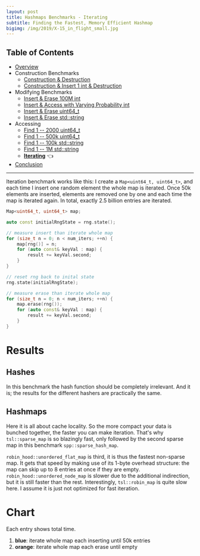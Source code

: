 ```yaml
---
layout: post
title: Hashmaps Benchmarks - Iterating
subtitle: Finding the Fastest, Memory Efficient Hashmap
bigimg: /img/2019/X-15_in_flight_small.jpg
---
```


## Table of Contents

* [Overview](/2019/04/01/hashmap-benchmarks-01-overview/)
* Construction Benchmarks
   * [Construction & Destruction](/2019/04/01/hashmap-benchmarks-02-01-result-CtorDtorEmptyMap/)
   * [Construction & Insert 1 int & Destruction](/2019/04/01/hashmap-benchmarks-02-02-result-CtorDtorSingleEntryMap/)
* Modifying Benchmarks
   * [Insert & Erase 100M int](/2019/04/01/hashmap-benchmarks-03-01-result-InsertHugeInt/)
   * [Insert & Access with Varying Probability int](/2019/04/01/hashmap-benchmarks-03-02-result-RandomDistinct2/)
   * [Insert & Erase uint64_t](/2019/04/01/hashmap-benchmarks-03-03-result-RandomInsertErase/)
   * [Insert & Erase std::string](/2019/04/01/hashmap-benchmarks-03-04-result-RandomInsertEraseStrings/)
* Accessing
   * [Find 1 -- 2000 uint64_t](/2019/04/01/hashmap-benchmarks-04-02-result-RandomFind_2000/)
   * [Find 1 -- 500k uint64_t](/2019/04/01/hashmap-benchmarks-04-03-result-RandomFind_500000/)
   * [Find 1 -- 100k std::string](/2019/04/01/hashmap-benchmarks-04-04-result-RandomFindString/)
   * [Find 1 -- 1M std::string](/2019/04/01/hashmap-benchmarks-04-05-result-RandomFindString_1000000/)
   * **[Iterating](/2019/04/01/hashmap-benchmarks-04-06-result-IterateIntegers/)** 👈
* [Conclusion](/2019/04/01/hashmap-benchmarks-05-conclusion/)

----

Iteration benchmark works like this: I create a `Map<uint64_t, uint64_t>`,  and each time I insert one random element the whole map is iterated. Once 50k elements are inserted, elements are removed one by one and each time the map is iterated again. In total, exactly 2.5 billion entries are iterated.

```cpp
Map<uint64_t, uint64_t> map;

auto const initialRngState = rng.state();

// measure insert than iterate whole map
for (size_t n = 0; n < num_iters; ++n) {
    map[rng()] = n;
    for (auto const& keyVal : map) {
        result += keyVal.second;
    }
}

// reset rng back to inital state
rng.state(initialRngState);

// measure erase than iterate whole map
for (size_t n = 0; n < num_iters; ++n) {
    map.erase(rng());
    for (auto const& keyVal : map) {
        result += keyVal.second;
    }
}
```

# Results

## Hashes

In this benchmark the hash function should be completely irrelevant. And it is; the results for the different hashers are practically the same.

## Hashmaps

Here it is all about cache locality. So the more compact your data is bunched together, the faster you can make iteration. That's why `tsl::sparse_map` is so blazingly fast, only followed by the second sparse map in this benchmark `spp::sparse_hash_map`. 

`robin_hood::unordered_flat_map` is third, it is thus the fastest non-sparse map. It gets that speed by making use of its 1-byte overhead structure: the map can skip up to 8 entries at once if they are empty. `robin_hood::unordered_node_map` is slower due to the additional indirection, but it is still faster than the rest. Interestingly, `tsl::robin_map` is quite slow here. I assume it is just not optimized for fast iteration.

# Chart
Each entry shows total time.

1. **blue**: iterate whole map each inserting until 50k entries
1. **orange**: iterate whole map each erase until empty

<script src="https://cdn.plot.ly/plotly-latest.min.js"></script>
<div id="id_14f7a91d" style="height:250em"></div>
<script>
    var colors = Plotly.d3.scale.category10().range();
    var m0y = [ "boost::multi_index::<br>hashed_unique", "tsl::robin_map", "eastl::hash_map", "boost::unordered_map", "std::unordered_map", "ska::bytell_hash_map", "tsl::hopscotch_map", "emilib1::HashMap", "folly::F14NodeMap", "folly::F14ValueMap", "phmap::<br>parallel_node_hash_map", "phmap::node_hash_map", "absl::node_hash_map", "phmap::<br>parallel_flat_hash_map", "phmap::flat_hash_map", "absl::flat_hash_map", "robin_hood::<br>unordered_node_map", "robin_hood::<br>unordered_flat_map", "spp::sparse_hash_map", "<b>tsl::sparse_map</b>"];
    var m1y = [ "boost::multi_index::<br>hashed_unique", "tsl::robin_map", "eastl::hash_map", "boost::unordered_map", "std::unordered_map", "ska::bytell_hash_map", "tsl::hopscotch_map", "emilib1::HashMap", "folly::F14NodeMap", "folly::F14ValueMap", "phmap::<br>parallel_node_hash_map", "phmap::node_hash_map", "phmap::<br>parallel_flat_hash_map", "absl::node_hash_map", "absl::flat_hash_map", "phmap::flat_hash_map", "robin_hood::<br>unordered_node_map", "robin_hood::<br>unordered_flat_map", "spp::sparse_hash_map", "<b>tsl::sparse_map</b>"];
    var m2y = [ "boost::multi_index::<br>hashed_unique", "tsl::robin_map", "eastl::hash_map", "boost::unordered_map", "std::unordered_map", "ska::bytell_hash_map", "tsl::hopscotch_map", "emilib1::HashMap", "folly::F14NodeMap", "folly::F14ValueMap", "phmap::<br>parallel_node_hash_map", "phmap::<br>parallel_flat_hash_map", "phmap::node_hash_map", "absl::node_hash_map", "phmap::flat_hash_map", "absl::flat_hash_map", "robin_hood::<br>unordered_node_map", "robin_hood::<br>unordered_flat_map", "spp::sparse_hash_map", "<b>tsl::sparse_map</b>"];
    var m3y = [ "boost::multi_index::<br>hashed_unique", "tsl::robin_map", "eastl::hash_map", "boost::unordered_map", "std::unordered_map", "ska::bytell_hash_map", "tsl::hopscotch_map", "emilib1::HashMap", "folly::F14NodeMap", "folly::F14ValueMap", "absl::flat_hash_map", "phmap::<br>parallel_node_hash_map", "phmap::<br>parallel_flat_hash_map", "phmap::node_hash_map", "absl::node_hash_map", "phmap::flat_hash_map", "robin_hood::<br>unordered_node_map", "robin_hood::<br>unordered_flat_map", "spp::sparse_hash_map", "<b>tsl::sparse_map</b>"];
    var m4y = [ "boost::multi_index::<br>hashed_unique", "tsl::robin_map", "eastl::hash_map", "boost::unordered_map", "std::unordered_map", "ska::bytell_hash_map", "tsl::hopscotch_map", "emilib1::HashMap", "folly::F14NodeMap", "folly::F14ValueMap", "phmap::<br>parallel_node_hash_map", "absl::node_hash_map", "phmap::<br>parallel_flat_hash_map", "phmap::node_hash_map", "phmap::flat_hash_map", "absl::flat_hash_map", "robin_hood::<br>unordered_node_map", "robin_hood::<br>unordered_flat_map", "spp::sparse_hash_map", "<b>tsl::sparse_map</b>"];
    var measurement_names = [ "iterate while adding", "iterate while removing" ];

    var data = [
        { x: [ 25.82005, 13.5969, 13.891850000000002, 13.07535, 11.6004, 8.457239999999999, 8.34977, 7.241664999999999, 5.9849049999999995, 5.79838, 5.461309999999999, 5.47756, 5.52954, 5.334655, 5.3349150000000005, 5.246175, 4.938935000000001, 4.267445, 1.9675850000000001, 1.553665 ],
          y: m0y, name: measurement_names[0] + ' (folly::hasher)', type: 'bar', orientation: 'h', yaxis: 'y', marker: { color: colors[0], },
        },
        { x: [ 29.2716, 15.718599999999999, 14.935500000000001, 13.21235, 11.08555, 12.48275, 10.430299999999999, 11.1235, 10.17455, 10.23835, 6.96978, 6.9315549999999995, 6.86907, 6.94448, 6.86334, 6.8071850000000005, 5.15869, 4.55988, 2.55706, 1.910965 ],
          y: m0y, name: measurement_names[1] + ' (folly::hasher)', type: 'bar', orientation: 'h', yaxis: 'y', marker: { color: colors[1], },
            textposition: 'outside',
            text: [ "55.1s<br>0MB", "29.3s<br>0MB", "28.8s<br>0MB", "26.3s<br>0MB", "22.7s<br>0MB", "20.9s<br>0MB", "18.8s<br>0MB", "18.4s<br>0MB", "16.2s<br>0MB", "16.0s<br>0MB", "12.4s<br>0MB", "12.4s<br>0MB", "12.4s<br>0MB", "12.3s<br>0MB", "12.2s<br>0MB", "12.1s<br>0MB", "10.1s<br>0MB", "8.83s<br>0MB", "4.52s<br>0MB", "<b>3.46s<br>0MB</b>" ],
        },
        { x: [ 25.721049999999998, 13.094899999999999, 13.8104, 13.063600000000001, 13.069700000000001, 9.612925, 8.265654999999999, 7.199645, 5.90855, 5.62235, 5.499935000000001, 5.53234, 5.339555000000001, 5.490539999999999, 5.38829, 5.01674, 4.90854, 4.27628, 1.9599449999999998, 1.567225 ],
          y: m1y, name: measurement_names[0] + ' (FNV1a)', type: 'bar', orientation: 'h', yaxis: 'y2', marker: { color: colors[0], },
        },
        { x: [ 29.280450000000002, 15.77695, 14.892949999999999, 13.1813, 12.414349999999999, 13.05855, 10.41875, 11.192350000000001, 10.262699999999999, 10.122900000000001, 7.061865, 6.834815000000001, 6.9592600000000004, 6.662985, 6.522225, 6.80007, 5.164935, 4.605715, 2.724555, 1.891405 ],
          y: m1y, name: measurement_names[1] + ' (FNV1a)', type: 'bar', orientation: 'h', yaxis: 'y2', marker: { color: colors[1], },
            textposition: 'outside',
            text: [ "55.0s<br>0MB", "28.9s<br>0MB", "28.7s<br>0MB", "26.2s<br>0MB", "25.5s<br>0MB", "22.7s<br>0MB", "18.7s<br>0MB", "18.4s<br>0MB", "16.2s<br>0MB", "15.7s<br>0MB", "12.6s<br>0MB", "12.4s<br>0MB", "12.3s<br>0MB", "12.2s<br>0MB", "11.9s<br>0MB", "11.8s<br>0MB", "10.1s<br>0MB", "8.88s<br>0MB", "4.68s<br>0MB", "<b>3.46s<br>0MB</b>" ],
        },
        { x: [ 25.808549999999997, 13.722000000000001, 13.61625, 13.06455, 13.0303, 8.748465, 8.358775, 6.929774999999999, 5.88408, 5.755839999999999, 5.717465000000001, 5.342275000000001, 5.43818, 5.435945, 5.156995, 5.225945, 4.915805, 4.297145, 1.93534, 1.5576400000000001 ],
          y: m2y, name: measurement_names[0] + ' (robin_hood::hash)', type: 'bar', orientation: 'h', yaxis: 'y3', marker: { color: colors[0], },
        },
        { x: [ 29.29835, 16.9224, 14.8423, 13.201, 12.405349999999999, 12.49615, 10.40315, 11.4986, 10.148499999999999, 10.23115, 6.98113, 7.042415, 6.93701, 6.925435, 6.883570000000001, 6.530355, 5.187615, 4.575200000000001, 2.75359, 1.89933 ],
          y: m2y, name: measurement_names[1] + ' (robin_hood::hash)', type: 'bar', orientation: 'h', yaxis: 'y3', marker: { color: colors[1], },
            textposition: 'outside',
            text: [ "55.1s<br>0MB", "30.6s<br>0MB", "28.5s<br>0MB", "26.3s<br>0MB", "25.4s<br>0MB", "21.2s<br>0MB", "18.8s<br>0MB", "18.4s<br>0MB", "16.0s<br>0MB", "16.0s<br>0MB", "12.7s<br>0MB", "12.4s<br>0MB", "12.4s<br>0MB", "12.4s<br>0MB", "12.0s<br>0MB", "11.8s<br>0MB", "10.1s<br>0MB", "8.87s<br>0MB", "4.69s<br>0MB", "<b>3.46s<br>0MB</b>" ],
        },
        { x: [ 25.73655, 13.783100000000001, 13.9287, 13.063649999999999, 13.01355, 9.58103, 8.439599999999999, 7.12205, 5.874615, 5.67104, 5.580755, 5.38181, 5.304525, 5.481925, 5.42296, 5.34433, 4.903420000000001, 4.297665, 2.032355, 1.56573 ],
          y: m3y, name: measurement_names[0] + ' (libstdc++-v3)', type: 'bar', orientation: 'h', yaxis: 'y4', marker: { color: colors[0], },
        },
        { x: [ 29.2389, 16.022199999999998, 14.92075, 13.186350000000001, 12.364550000000001, 13.0158, 10.4421, 11.0656, 10.2781, 10.123149999999999, 6.939535, 7.08582, 7.086270000000001, 6.888815, 6.94148, 6.8645499999999995, 5.167415, 4.574805, 2.54491, 1.86506 ],
          y: m3y, name: measurement_names[1] + ' (libstdc++-v3)', type: 'bar', orientation: 'h', yaxis: 'y4', marker: { color: colors[1], },
            textposition: 'outside',
            text: [ "55.0s<br>0MB", "29.8s<br>0MB", "28.8s<br>0MB", "26.2s<br>0MB", "25.4s<br>0MB", "22.6s<br>0MB", "18.9s<br>0MB", "18.2s<br>0MB", "16.2s<br>0MB", "15.8s<br>0MB", "12.5s<br>0MB", "12.5s<br>0MB", "12.4s<br>0MB", "12.4s<br>0MB", "12.4s<br>0MB", "12.2s<br>0MB", "10.1s<br>0MB", "8.87s<br>0MB", "4.58s<br>0MB", "<b>3.43s<br>0MB</b>" ],
        },
        { x: [ 25.81995, 13.764399999999998, 13.6237, 13.0872, 13.061250000000001, 9.29095, 8.258485, 6.943795, 5.903980000000001, 5.74072, 5.7240850000000005, 5.528370000000001, 5.43025, 5.445449999999999, 5.22238, 5.2093, 4.883324999999999, 4.301355, 1.948855, 1.56482 ],
          y: m4y, name: measurement_names[0] + ' (absl::Hash)', type: 'bar', orientation: 'h', yaxis: 'y5', marker: { color: colors[0], },
        },
        { x: [ 29.291150000000002, 16.93085, 14.936350000000001, 13.1998, 12.38505, 13.04805, 10.5391, 11.57405, 10.2821, 10.19255, 6.982705, 7.03617, 6.981719999999999, 6.93977, 6.865355, 6.55584, 5.17026, 5.37277, 2.582775, 1.816975 ],
          y: m4y, name: measurement_names[1] + ' (absl::Hash)', type: 'bar', orientation: 'h', yaxis: 'y5', marker: { color: colors[1], },
            textposition: 'outside',
            text: [ "55.1s<br>0MB", "30.7s<br>0MB", "28.6s<br>0MB", "26.3s<br>0MB", "25.4s<br>0MB", "22.3s<br>0MB", "18.8s<br>0MB", "18.5s<br>0MB", "16.2s<br>0MB", "15.9s<br>0MB", "12.7s<br>0MB", "12.6s<br>0MB", "12.4s<br>0MB", "12.4s<br>0MB", "12.1s<br>0MB", "11.8s<br>0MB", "10.1s<br>0MB", "9.67s<br>0MB", "4.53s<br>0MB", "<b>3.38s<br>0MB</b>" ],
        },
    ];

    var layout = {
        // title: { text: 'IterateIntegers'},
        grid: {
            ygap: 0.1,
            subplots: [
            ['xy'],
            ['xy2'],
            ['xy3'],
            ['xy4'],
            ['xy5'],
        ] },

        barmode: 'stack',
        yaxis: { title: 'folly::hasher', automargin: true, },
        yaxis2: { title: 'FNV1a', automargin: true, },
        yaxis3: { title: 'robin_hood::hash', automargin: true, },
        yaxis4: { title: 'libstdc++-v3', automargin: true, },
        yaxis5: { title: 'absl::Hash', automargin: true, },
        xaxis: { automargin: true,  range: [0, 58.968877000000006]  },
        legend: { traceorder: 'normal' },
        margin: { pad: 0, l:0, r:0, t:0, b:0, },
        showlegend:false,
    };

    Plotly.newPlot('id_14f7a91d', data, layout);
</script>